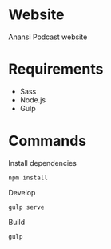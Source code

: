 # Website

Anansi Podcast website

# Requirements

- Sass
- Node.js
- Gulp

# Commands

Install dependencies

    npm install

Develop
    
    gulp serve

Build

    gulp

